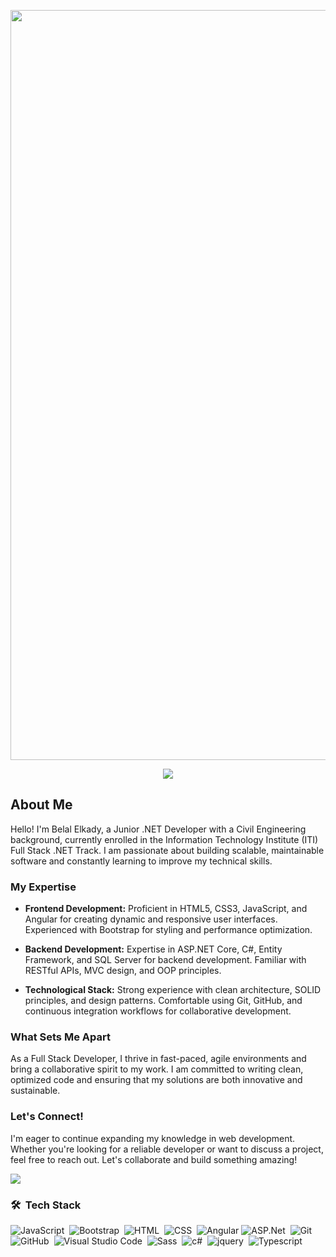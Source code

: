 <p align="center">
  <img src="https://github.com/ahmedtalat-z/ahmedtalat-z/blob/main/demo.gif" alt="" width="1200">
</p>

<!-- Typing SVG by DenverCoder1 - https://github.com/DenverCoder1/readme-typing-svg -->
<p align="center">
  <a href="https://github.com/DenverCoder1/readme-typing-svg"><img src="https://readme-typing-svg.herokuapp.com/?lines=Always%20learning%20new%20things&font=Fira%20Code&center=true&width=440&height=45&color=f75c7e&vCenter=true&size=22"></a>
</p>

## About Me

Hello! I'm Belal Elkady, a Junior .NET Developer with a Civil Engineering background, currently enrolled in the Information Technology Institute (ITI) Full Stack .NET Track. I am passionate about building scalable, maintainable software and constantly learning to improve my technical skills.

### My Expertise

- **Frontend Development:** Proficient in HTML5, CSS3, JavaScript, and Angular for creating dynamic and responsive user interfaces. Experienced with Bootstrap for styling and performance optimization.

- **Backend Development:** Expertise in ASP.NET Core, C#, Entity Framework, and SQL Server for backend development. Familiar with RESTful APIs, MVC design, and OOP principles.

- **Technological Stack:** Strong experience with clean architecture, SOLID principles, and design patterns. Comfortable using Git, GitHub, and continuous integration workflows for collaborative development.

### What Sets Me Apart

As a Full Stack Developer, I thrive in fast-paced, agile environments and bring a collaborative spirit to my work. I am committed to writing clean, optimized code and ensuring that my solutions are both innovative and sustainable.

### Let's Connect!

I'm eager to continue expanding my knowledge in web development. Whether you're looking for a reliable developer or want to discuss a project, feel free to reach out. Let's collaborate and build something amazing!

<a href="https://www.linkedin.com/in/belal-elkady" target="_blank"><img src="https://img.shields.io/badge/-Belal%20Elkady-0077B5?style=for-the-badge&logo=Linkedin&logoColor=white"/></a>

### 🛠 &nbsp;Tech Stack
![JavaScript](https://img.shields.io/badge/-JavaScript-05122A?style=flat&logo=javascript)&nbsp;
![Bootstrap](https://img.shields.io/badge/-Bootstrap-05122A?style=flat&logo=bootstrap&logoColor=563D7C)&nbsp;
![HTML](https://img.shields.io/badge/-HTML-05122A?style=flat&logo=HTML5)&nbsp;
![CSS](https://img.shields.io/badge/-CSS-05122A?style=flat&logo=CSS3&logoColor=1572B6)&nbsp;
![Angular](https://img.shields.io/badge/-Angular-05122A?style=flat&logo=angular)
![ASP.Net](https://img.shields.io/badge/-Asp.Net-05122A?style=flat&logo=dotnet.js&logoColor=339933)&nbsp;
![Git](https://img.shields.io/badge/-Git-05122A?style=flat&logo=git)&nbsp;
![GitHub](https://img.shields.io/badge/-GitHub-05122A?style=flat&logo=github)&nbsp;
![Visual Studio Code](https://img.shields.io/badge/-Visual%20Studio%20Code-05122A?style=flat&logo=visual-studio-code&logoColor=007ACC)&nbsp;
![Sass](https://img.shields.io/badge/-Sass-05122A?style=flat&logo=sass)&nbsp;
![c#](https://img.shields.io/badge/-csharp-05122A?style=flat&logo=csharp)&nbsp;
![jquery](https://img.shields.io/badge/-jquery-05122A?style=flat&logo=jquery)&nbsp;
![Typescript](https://img.shields.io/badge/-typescript%20-05122A?style=flat&logo=typescript)&nbsp;


<!--
**belal-99/belal-99** is a ✨ _special_ ✨ repository because its `README.md` (this file) appears on your GitHub profile.

Here are some ideas to get you started:

- 🔭 I’m currently working on ...
- 🌱 I’m currently learning ...
- 👯 I’m looking to collaborate on ...
- 🤔 I’m looking for help with ...
- 💬 Ask me about ...
- 📫 How to reach me: ...
- 😄 Pronouns: ...
- ⚡ Fun fact: ...
-->
